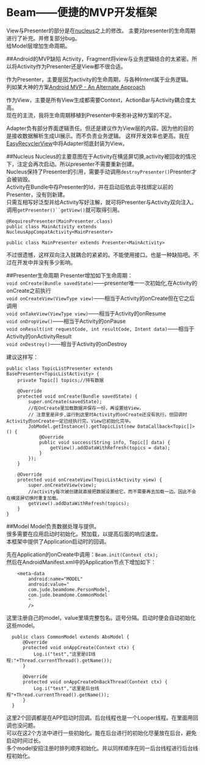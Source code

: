 # Beam——便捷的MVP开发框架  
View与Presenter的部分是在[nucleus](https://github.com/konmik/nucleus)之上的修改。
主要对presenter的生命周期进行了补充。并修复部分bug。  
给Model层增加生命周期。

##Android的MVP缺陷
Activity，Fragment将view与业务逻辑结合的太紧密。所以将Activity作为Presenter还是View都不很合适。  

作为Presenter，主要是因为activity的生命周期，与各种Intent属于业务逻辑。  
列如某大神的方案[Android MVP - An Alternate Approach](http://blog.cainwong.com/android-mvp-an-alternate-approach/)  

作为View，主要是所有View生成都需要Context，ActionBar与Activity耦合度太高。  
现在的主流，我将生命周期移植到Presenter中来弥补这种方案的不足。

Adapter负有部分界面逻辑责任。但还是建议作为View层的内容。因为他的目的是接收数据解析生成UI展示。而不负责业务逻辑。
这样开发效率也更高。我在[EasyRecyclerView](https://github.com/Jude95/EasyRecyclerView)中将Adapter彻底封装为View。

##Nucleus
Nucleus的主要意图在于Activity在横竖屏切换,activity被回收的情况下，注定会再次启动。所以presenter不需要重新创建。  
Nucleus保持了Presenter的引用，需要手动调用`destroyPresenter()`Presnter才会被销毁。  
Activity在Bundle中存Presenter的Id，并在启动后依此寻找绑定以前的Presenter，没有则新建。  
只需互相写好泛型并给Activity写好注解，就可将Presenter与Activity双向注入。调用`getPresenter()``getView()`就可取得引用。

    @RequiresPresenter(MainPresenter.class)
    public class MainActivity extends NucleusAppCompatActivity<MainPresenter>
    
    public class MainPresenter extends Presenter<MainActivity>
  
不过很遗憾，这样双向注入就耦合的紧紧的。不能使用接口。也是一种缺陷吧。不过在开发中并没有多少影响。

##Presenter生命周期
Presenter增加如下生命周期：  
`void onCreate(Bundle savedState)`——presenter唯一一次初始化,在Activity的onCreate之前执行  
`void onCreateView(ViewType view)`——相当于Activity的onCreate但在它之后调用  
`void onTakeView(ViewType view)`——相当于Activity的onResume  
`void onDropView()`——相当于Activity的onPause  
`void onResult(int requestCode, int resultCode, Intent data)`——相当于Activity的onActivityResult  
`void onDestroy()`——相当于Activity的onDestroy  

建议这样写：

    public class TopicListPresenter extends BasePresenter<TopicListActivity> {
        private Topic[] topics;//持有数据
        
        @Override
        protected void onCreate(Bundle savedState) {
            super.onCreate(savedState);
            //在OnCreate里加载数据并保存一份，再设置给View，
            // 注意里是异步,运行到这里时Activity的onCreate还没有执行。但回调时Activity的onCreate一定已经执行完。View已初始化完毕。
            JobModel.getInstance().getTopicList(new DataCallback<Topic[]>() {
                @Override
                public void success(String info, Topic[] data) {
                    getView().addDataWithRefresh(topics = data);
                }
            });
        }
    
        @Override
        protected void onCreateView(TopicListActivity view) {
            super.onCreateView(view);
            //activity每次被创建就直接把数据设置给它。而不需要再去加载一边。因此不会在横竖屏切换时重复加载。
            getView().addDataWithRefresh(topics);
        }
    }

##Model
Model负责数据处理与提供。  
很多需要在应用启动时初始化。预加载，以提高后面的响应速度。  
本框架中提供了Application启动时的回调。  

先在Application的onCreate中调用：`Beam.init(Context ctx);`  
然后在AndroidManifest.xml中的Application节点下增加如下：

        <meta-data
            android:name="MODEL"
            android:value="
            com.jude.beamdome.PersonModel,
            com.jude.beamdome.CommonModel
            "
            />
这里注册自己的model，value里填完整包名。逗号分隔。启动时便会自动初始化这些model。

      public class CommonModel extends AbsModel {
          @Override
          protected void onAppCreate(Context ctx) {
              Log.i("test","这里是UI线程:"+Thread.currentThread().getName());
          }
      
          @Override
          protected void onAppCreateOnBackThread(Context ctx) {
              Log.i("test","这里是后台线程"+Thread.currentThread().getName());
          }
      }
  
  这里2个回调都是在APP启动时回调。后台线程也是一个Looper线程。在里面用回调也没问题。  
  可以在这2个方法中进行一些初始化。能在后台进行的初始化尽量放在后台，避免启动时间过长。  
  多个model安招注册时排列顺序初始化。并以同样顺序在同一后台线程进行后台线程初始化。  
  
  
